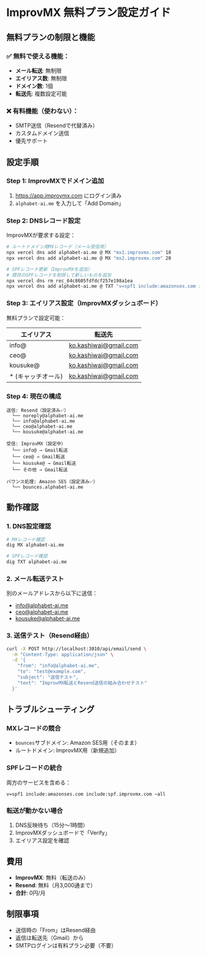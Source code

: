 # ImprovMX 無料プラン設定ガイド

## 無料プランの制限と機能

### ✅ 無料で使える機能：
- **メール転送**: 無制限
- **エイリアス数**: 無制限
- **ドメイン数**: 1個
- **転送先**: 複数設定可能

### ❌ 有料機能（使わない）：
- SMTP送信（Resendで代替済み）
- カスタムドメイン送信
- 優先サポート

## 設定手順

### Step 1: ImprovMXでドメイン追加

1. https://app.improvmx.com にログイン済み
2. `alphabet-ai.me` を入力して「Add Domain」

### Step 2: DNSレコード設定

ImprovMXが要求する設定：

```bash
# ルートドメイン用MXレコード（メール受信用）
npx vercel dns add alphabet-ai.me @ MX "mx1.improvmx.com" 10
npx vercel dns add alphabet-ai.me @ MX "mx2.improvmx.com" 20

# SPFレコード更新（ImprovMXを追加）
# 既存のSPFレコードを削除して新しいものを追加
npx vercel dns rm rec_64c8605fdfdcf257e198a1ea
npx vercel dns add alphabet-ai.me @ TXT "v=spf1 include:amazonses.com include:spf.improvmx.com ~all"
```

### Step 3: エイリアス設定（ImprovMXダッシュボード）

無料プランで設定可能：

| エイリアス | 転送先 |
|-----------|--------|
| info@ | ko.kashiwai@gmail.com |
| ceo@ | ko.kashiwai@gmail.com |
| kousuke@ | ko.kashiwai@gmail.com |
| * (キャッチオール) | ko.kashiwai@gmail.com |

### Step 4: 現在の構成

```
送信: Resend（設定済み✅）
  └── noreply@alphabet-ai.me
  └── info@alphabet-ai.me
  └── ceo@alphabet-ai.me
  └── kousuke@alphabet-ai.me

受信: ImprovMX（設定中）
  └── info@ → Gmail転送
  └── ceo@ → Gmail転送
  └── kousuke@ → Gmail転送
  └── その他 → Gmail転送

バウンス処理: Amazon SES（設定済み✅）
  └── bounces.alphabet-ai.me
```

## 動作確認

### 1. DNS設定確認
```bash
# MXレコード確認
dig MX alphabet-ai.me

# SPFレコード確認
dig TXT alphabet-ai.me
```

### 2. メール転送テスト
別のメールアドレスから以下に送信：
- info@alphabet-ai.me
- ceo@alphabet-ai.me
- kousuke@alphabet-ai.me

### 3. 送信テスト（Resend経由）
```bash
curl -X POST http://localhost:3010/api/email/send \
  -H "Content-Type: application/json" \
  -d '{
    "from": "info@alphabet-ai.me",
    "to": "test@example.com",
    "subject": "送信テスト",
    "text": "ImprovMX転送とResend送信の組み合わせテスト"
  }'
```

## トラブルシューティング

### MXレコードの競合
- `bounces`サブドメイン: Amazon SES用（そのまま）
- ルートドメイン: ImprovMX用（新規追加）

### SPFレコードの統合
両方のサービスを含める：
```
v=spf1 include:amazonses.com include:spf.improvmx.com ~all
```

### 転送が動かない場合
1. DNS反映待ち（15分〜1時間）
2. ImprovMXダッシュボードで「Verify」
3. エイリアス設定を確認

## 費用
- **ImprovMX**: 無料（転送のみ）
- **Resend**: 無料（月3,000通まで）
- **合計**: 0円/月

## 制限事項
- 送信時の「From」はResend経由
- 返信は転送先（Gmail）から
- SMTPログインは有料プラン必要（不要）